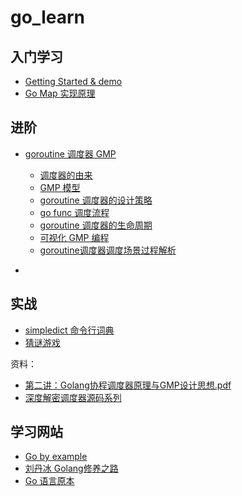 # go_learn


## 入门学习

- [Getting Started & demo](./doc/getting_started.md)
- [Go Map 实现原理](./src/map/doc.md)

## 进阶

- [goroutine 调度器 GMP](./)
  - [调度器的由来](https://www.wolai.com/yanliang/qFEUip6ShMkLceu7PRZNhg)
  - [GMP 模型](https://www.wolai.com/yanliang/gqLHdMqxrdwg73MQvYQcjR)
  - [goroutine 调度器的设计策略](https://www.wolai.com/yanliang/6MjZrW4FjZyvJ89yhSYPqn)
  - [go func 调度流程](https://www.wolai.com/yanliang/5Sfjd71U4wLXZF9XTRKbEC)
  - [goroutine 调度器的生命周期](https://www.wolai.com/yanliang/ea2w1ZYabb41g5rL6SiPpk)
  - [可视化 GMP 编程](https://www.wolai.com/yanliang/gQiXBom8ZAmUPUFP7eJtg2)
  - [goroutine调度器调度场景过程解析](https://www.wolai.com/yanliang/kQNxJefRDVkNcNQqXR1g3X)

- []()

## 实战

- [simpledict 命令行词典](./src/simpledict)
- [猜谜游戏](./src/guessing/main.go)

资料：

- [第二讲：Golang协程调度器原理与GMP设计思想.pdf](./pdf/第二讲：Golang协程调度器原理与GMP设计思想.pdf)
- [深度解密调度器源码系列](https://qcrao.com/post/dive-into-go-scheduler-source-code/)

## 学习网站

- [Go by example](https://gobyexample.com/)
- [刘丹冰 Golang修养之路](https://www.yuque.com/aceld/)
- [Go 语言原本](https://golang.design/under-the-hood/)